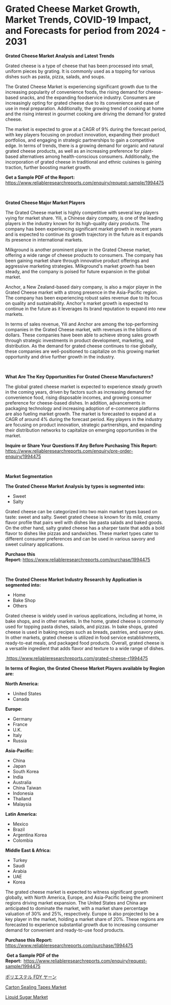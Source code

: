 <p><h1>Grated Cheese Market Growth, Market Trends, COVID-19 Impact, and Forecasts for period from 2024 - 2031</h1></p><p><strong>Grated Cheese Market Analysis and Latest Trends</strong></p>
<p><p>Grated cheese is a type of cheese that has been processed into small, uniform pieces by grating. It is commonly used as a topping for various dishes such as pasta, pizza, salads, and soups.</p><p>The Grated Cheese Market is experiencing significant growth due to the increasing popularity of convenience foods, the rising demand for cheese-based snacks, and the expanding foodservice industry. Consumers are increasingly opting for grated cheese due to its convenience and ease of use in meal preparation. Additionally, the growing trend of cooking at home and the rising interest in gourmet cooking are driving the demand for grated cheese.</p><p>The market is expected to grow at a CAGR of 9% during the forecast period, with key players focusing on product innovation, expanding their product portfolios, and engaging in strategic partnerships to gain a competitive edge. In terms of trends, there is a growing demand for organic and natural grated cheese products, as well as an increasing preference for plant-based alternatives among health-conscious consumers. Additionally, the incorporation of grated cheese in traditional and ethnic cuisines is gaining traction, further boosting market growth.</p></p>
<p><strong>Get a Sample PDF of the Report:&nbsp;</strong> <a href="https://www.reliableresearchreports.com/enquiry/request-sample/1994475">https://www.reliableresearchreports.com/enquiry/request-sample/1994475</a></p>
<p>&nbsp;</p>
<p><strong>Grated Cheese Major Market Players</strong></p>
<p><p>The Grated Cheese market is highly competitive with several key players vying for market share. Yili, a Chinese dairy company, is one of the leading players in the industry known for its high-quality dairy products. The company has been experiencing significant market growth in recent years and is expected to continue its growth trajectory in the future as it expands its presence in international markets.</p><p>Milkground is another prominent player in the Grated Cheese market, offering a wide range of cheese products to consumers. The company has been gaining market share through innovative product offerings and aggressive marketing strategies. Milkground's market growth has been steady, and the company is poised for future expansion in the global market.</p><p>Anchor, a New Zealand-based dairy company, is also a major player in the Grated Cheese market with a strong presence in the Asia-Pacific region. The company has been experiencing robust sales revenue due to its focus on quality and sustainability. Anchor's market growth is expected to continue in the future as it leverages its brand reputation to expand into new markets.</p><p>In terms of sales revenue, Yili and Anchor are among the top-performing companies in the Grated Cheese market, with revenues in the billions of dollars. These companies have been able to achieve strong sales growth through strategic investments in product development, marketing, and distribution. As the demand for grated cheese continues to rise globally, these companies are well-positioned to capitalize on this growing market opportunity and drive further growth in the industry.</p></p>
<p>&nbsp;</p>
<p><strong>What Are The Key Opportunities For Grated Cheese Manufacturers?</strong></p>
<p><p>The global grated cheese market is expected to experience steady growth in the coming years, driven by factors such as increasing demand for convenience food, rising disposable incomes, and growing consumer preference for cheese-based dishes. In addition, advancements in packaging technology and increasing adoption of e-commerce platforms are also fueling market growth. The market is forecasted to expand at a CAGR of around 4% during the forecast period. Key players in the industry are focusing on product innovation, strategic partnerships, and expanding their distribution networks to capitalize on emerging opportunities in the market.</p></p>
<p><strong>Inquire or Share Your Questions If Any Before Purchasing This Report:</strong> <a href="https://www.reliableresearchreports.com/enquiry/pre-order-enquiry/1994475">https://www.reliableresearchreports.com/enquiry/pre-order-enquiry/1994475</a></p>
<p>&nbsp;</p>
<p><strong>Market Segmentation</strong></p>
<p><strong>The Grated Cheese Market Analysis by types is segmented into:</strong></p>
<p><ul><li>Sweet</li><li>Salty</li></ul></p>
<p><p>Grated cheese can be categorized into two main market types based on taste: sweet and salty. Sweet grated cheese is known for its mild, creamy flavor profile that pairs well with dishes like pasta salads and baked goods. On the other hand, salty grated cheese has a sharper taste that adds a bold flavor to dishes like pizzas and sandwiches. These market types cater to different consumer preferences and can be used in various savory and sweet culinary applications.</p></p>
<p><strong>Purchase this Report:&nbsp;</strong><a href="https://www.reliableresearchreports.com/purchase/1994475">https://www.reliableresearchreports.com/purchase/1994475</a></p>
<p>&nbsp;</p>
<p><strong>The Grated Cheese Market Industry Research by Application is segmented into:</strong></p>
<p><ul><li>Home</li><li>Bake Shop</li><li>Others</li></ul></p>
<p><p>Grated cheese is widely used in various applications, including at home, in bake shops, and in other markets. In the home, grated cheese is commonly used for topping pasta dishes, salads, and pizzas. In bake shops, grated cheese is used in baking recipes such as breads, pastries, and savory pies. In other markets, grated cheese is utilized in food service establishments, ready-to-eat meals, and packaged food products. Overall, grated cheese is a versatile ingredient that adds flavor and texture to a wide range of dishes.</p></p>
<p><a href="https://www.reliableresearchreports.com/grated-cheese-r1994475">&nbsp;https://www.reliableresearchreports.com/grated-cheese-r1994475</a></p>
<p><strong>In terms of Region, the Grated Cheese Market Players available by Region are:</strong></p>
<p>
    <p> <strong> North America: </strong>
        <ul>
            <li>United States</li>
            <li>Canada</li>
        </ul>
        </p> 
    <p> <strong> Europe: </strong>
        <ul>
            <li>Germany</li>
            <li>France</li>
            <li>U.K.</li>
            <li>Italy</li>
            <li>Russia</li>
        </ul>
        </p> 
    <p> <strong> Asia-Pacific: </strong>
        <ul>
            <li>China</li>
            <li>Japan</li>
            <li>South Korea</li>
            <li>India</li>
            <li>Australia</li>
            <li>China Taiwan</li>
            <li>Indonesia</li>
            <li>Thailand</li>
            <li>Malaysia</li>
        </ul>
        </p> 
    <p> <strong> Latin America: </strong>
        <ul>
            <li>Mexico</li>
            <li>Brazil</li>
            <li>Argentina Korea</li>
            <li>Colombia</li>
        </ul>
        </p> 
    <p> <strong> Middle East & Africa: </strong>
        <ul>
            <li>Turkey</li>
            <li>Saudi</li>
            <li>Arabia</li>
            <li>UAE</li>
            <li>Korea</li>
        </ul>
    </p>
    </p>
<p><p>The grated cheese market is expected to witness significant growth globally, with North America, Europe, and Asia-Pacific being the prominent regions driving market expansion. The United States and China are anticipated to dominate the market, with a market share percentage valuation of 30% and 25%, respectively. Europe is also projected to be a key player in the market, holding a market share of 20%. These regions are forecasted to experience substantial growth due to increasing consumer demand for convenient and ready-to-use food products.</p></p>
<p><strong>Purchase this Report: </strong><a href="https://www.reliableresearchreports.com/purchase/1994475">https://www.reliableresearchreports.com/purchase/1994475</a></p>
<p>&nbsp;<strong>Get a Sample PDF of the Report:&nbsp;&nbsp;</strong><a href="https://www.reliableresearchreports.com/enquiry/request-sample/1994475">https://www.reliableresearchreports.com/enquiry/request-sample/1994475</a></p>
<p><strong></strong></p>
<p><p><a href="https://github.com/oafhukehf4709715/Market-Research-Report-List-1/blob/main/511957018584.md">ポリエステル FDY ヤーン</a></p><p><a href="https://ivy-potential-64b.notion.site/Carton-Sealing-Tapes-Market-Insights-Market-Players-and-Forecast-Till-2031-eb4a889d73bd44719c4cfea00745faca">Carton Sealing Tapes Market</a></p><p><a href="https://github.com/angelajermaine/Market-Research-Report-List-2/blob/main/liquid-sugar-market.md">Liquid Sugar Market</a></p></p>